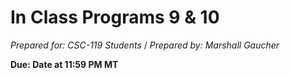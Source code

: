 
# In Class Programs 9 & 10
_Prepared for: CSC-119 Students_ /
_Prepared by: Marshall Gaucher_

**Due: Date at 11:59 PM MT**
